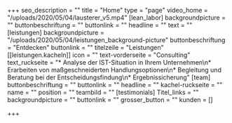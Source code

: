 +++
seo_description = ""
title = "Home"
type = "page"
video_home = "/uploads/2020/05/04/lausterer_v5.mp4"
[lean_labor]
backgroundpicture = ""
buttonbeschriftung = ""
buttonlink = ""
headline = ""
text = ""
[leistungen]
backgroundpicture = "/uploads/2020/05/04/leistungen_background-picture"
buttonbeschriftung = "Entdecken"
buttonlink = ""
titelzeile = "Leistungen"
[[leistungen.kacheln]]
icon = ""
text-vorderseite = "Consulting"
text_ruckseite = "* Analyse der IST-Situation in Ihrem Unternehmen\n* Erarbeiten von maßgeschneiderten Handlungsoptionen\n* Begleitung und Beratung bei der Entscheidungsfindung\n* Ergebnissicherung"
[team]
buttonbeschriftung = ""
buttonlink = ""
headline = ""
kachel-ruckseite = ""
name = ""
position = ""
teambild = ""
[testimonials]
Titel_links = ""
backgroundpicture = ""
buttonlink = ""
grosser_button = ""
kunden = []

+++
